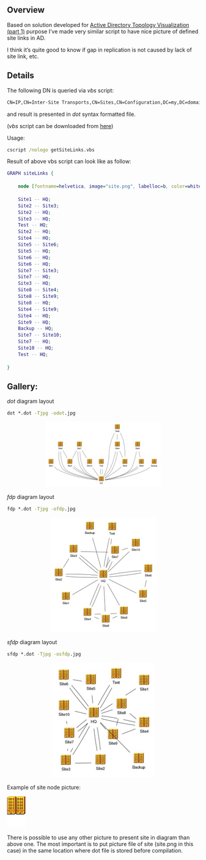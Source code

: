 ## Overview

Based on solution developed for [Active Directory Topology Visualization (part 1)]() purpose I’ve made very similar script to have nice picture of defined site links in AD.

I think it’s quite good to know if gap in replication is not caused by lack of site link, etc.

## Details

The following DN is queried via _vbs_ script:

```txt
CN=IP,CN=Inter-Site Transports,CN=Sites,CN=Configuration,DC=my,DC=domain
```

and result is presented in _dot_ syntax formatted file.

(_vbs_ script can be downloaded from [here](/files/getSiteLinks.zip))

Usage:

```cmd
cscript /nologo getSiteLinks.vbs
```

Result of above vbs script can look like as follow:

```dot
GRAPH siteLinks {

    node [fontname=helvetica, image="site.png", labelloc=b, color=white];
 
    Site1 -- HQ;
    Site2 -- Site3;
    Site2 -- HQ;
    Site3 -- HQ;
    Test -- HQ;
    Site2 -- HQ;
    Site4 -- HQ;
    Site5 -- Site6;
    Site5 -- HQ;
    Site6 -- HQ;
    Site6 -- HQ;
    Site7 -- Site3;
    Site7 -- HQ;
    Site3 -- HQ;
    Site8 -- Site4;
    Site8 -- Site9;
    Site8 -- HQ;
    Site4 -- Site9;
    Site4 -- HQ;
    Site9 -- HQ;
    Backup -- HQ;
    Site7 -- Site10;
    Site7 -- HQ;
    Site10 -- HQ;
    Test -- HQ;
 
}
```

## Gallery:

_dot_ diagram layout
```cmd
dot *.dot -Tjpg -odot.jpg
```
<p align="center">
   <img src="/pics/dot3-300x171.jpg"/>
</p>

_fdp_ diagram layout
```cmd
fdp *.dot -Tjpg -ofdp.jpg
```
<p align="center">
   <img src="/pics/fdp3-277x300.jpg"/>
</p>

_sfdp_ diagram layout
```cmd
sfdp *.dot -Tjpg -osfdp.jpg
```
<p align="center">
   <img src="/pics/sfdp3-270x300.jpg"/>
</p>


Example of site node picture:
<p align="left">
   <img src="/pics/site.png"/>
</p>

There is possible to use any other picture to present site in diagram than above one. The most important is to put picture file of site (site.png in this case) in the same location where dot file is stored before compilation.
